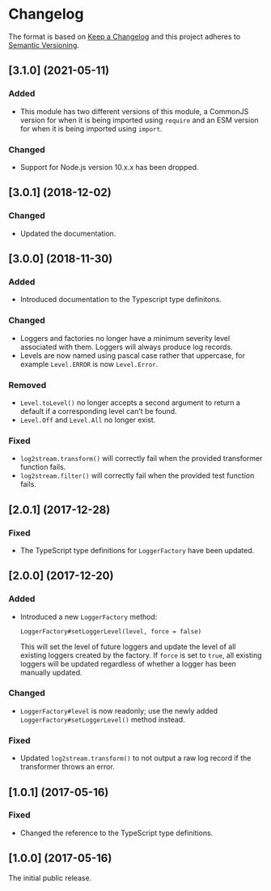 # Changelog

The format is based on [Keep a Changelog](http://keepachangelog.com/) and this project adheres to [Semantic Versioning](https://semver.org/spec/v2.0.0.html).

## [3.1.0] (2021-05-11)

### Added

- This module has two different versions of this module, a CommonJS version for when it is being imported using `require` and an ESM version for when it is being imported using `import`.

### Changed

- Support for Node.js version 10.x.x has been dropped.

## [3.0.1] (2018-12-02)

### Changed

- Updated the documentation.

## [3.0.0] (2018-11-30)

### Added

- Introduced documentation to the Typescript type definitons.

### Changed

- Loggers and factories no longer have a minimum severity level associated with them. Loggers will always produce log records.
- Levels are now named using pascal case rather that uppercase, for example `Level.ERROR` is now `Level.Error`.

### Removed

- `Level.toLevel()` no longer accepts a second argument to return a default if a corresponding level can't be found.
- `Level.Off` and `Level.All` no longer exist.

### Fixed

- `log2stream.transform()` will correctly fail when the provided transformer function fails.
- `log2stream.filter()` will correctly fail when the provided test function fails.

## [2.0.1] (2017-12-28)

### Fixed

- The TypeScript type definitions for `LoggerFactory` have been updated.

## [2.0.0] (2017-12-20)

### Added

- Introduced a new `LoggerFactory` method:

  ```
  LoggerFactory#setLoggerLevel(level, force = false)
  ````

  This will set the level of future loggers and update the level of all existing loggers created by the factory. If `force` is set to `true`, all existing loggers will be updated regardless of whether a logger has been manually updated.

### Changed

- `LoggerFactory#level` is now readonly; use the newly added `LoggerFactory#setLoggerLevel()` method instead.

### Fixed

- Updated `log2stream.transform()` to not output a raw log record if the transformer throws an error.

## [1.0.1] (2017-05-16)

### Fixed

- Changed the reference to the TypeScript type definitions.

## [1.0.0] (2017-05-16)

The initial public release.
